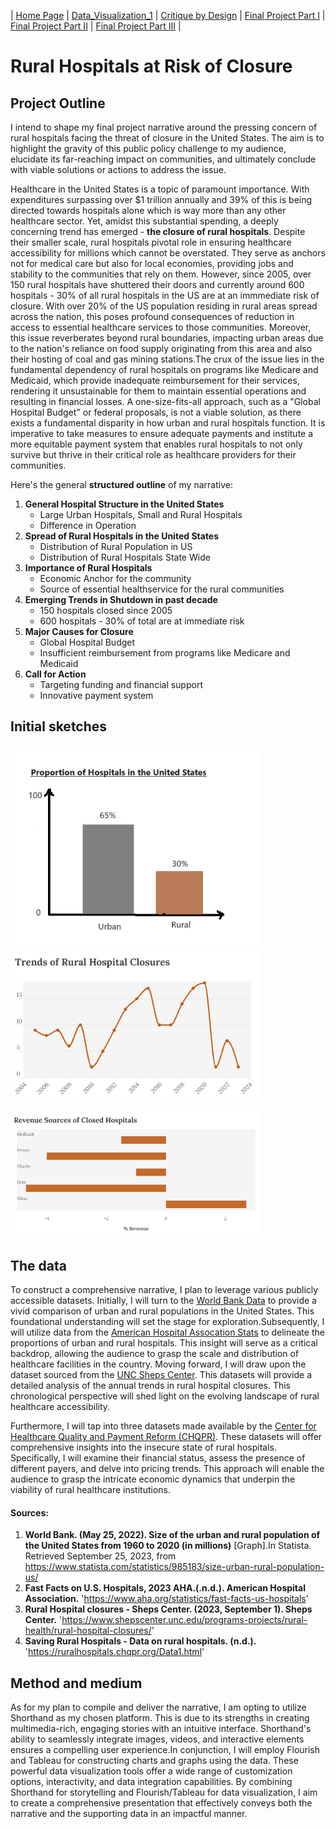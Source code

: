 | [Home Page](https://radhikag1604.github.io/Telling_Stories_With_Data/) | [Data_Visualization_1](https://radhikag1604.github.io/Telling_Stories_With_Data/Data_Visualization_1.html) | [Critique by Design](https://radhikag1604.github.io/Telling_Stories_With_Data/critique-by-design.html) | [Final Project Part I](https://radhikag1604.github.io/Telling_Stories_With_Data/final-project-part-one.html) | [Final Project Part II](https://radhikag1604.github.io/Telling_Stories_With_Data/final-project-part-two.html) | [Final Project Part III](https://radhikag1604.github.io/Telling_Stories_With_Data/final-project-part-three.html) |

# Rural Hospitals at Risk of Closure

## Project Outline
I intend to shape my final project narrative around the pressing concern of rural hospitals facing the threat of closure in the United States. The aim is to highlight the gravity of this public policy challenge to my audience, elucidate its far-reaching impact on communities, and ultimately conclude with viable solutions or actions to address the issue.

Healthcare in the United States is a topic of paramount importance. With expenditures surpassing over $1 trillion annually and 39% of this is being directed towards hospitals alone which is way more than any other healthcare sector. Yet, amidst this substantial spending, a deeply concerning trend has emerged - **the closure of rural hospitals**. Despite their smaller scale, rural hospitals  pivotal role in ensuring healthcare accessibility for millions which cannot be overstated. They serve as anchors not for medical care but also for local economies, providing jobs and stability to the communities that rely on them. However, since 2005, over 150 rural hospitals have shuttered their doors and currently around 600 hospitals - 30% of all rural hospitals in the US are at an immmediate risk of closure. With over 20% of the US population residing in rural areas spread across the nation, this poses profound consequences of reduction in access to essential healthcare services to those communities. Moreover, this issue reverberates beyond rural boundaries, impacting urban areas due to the nation's reliance on food supply originating from this area and also their hosting of coal and gas mining stations.The crux of the issue lies in the fundamental dependency of rural hospitals on programs like Medicare and Medicaid, which provide inadequate reimbursement for their services, rendering it unsustainable for them to maintain essential operations and resulting in financial losses. A one-size-fits-all approach, such as a "Global Hospital Budget" or federal proposals, is not a viable solution, as there exists a fundamental disparity in how urban and rural hospitals function. It is imperative to take measures to ensure adequate payments and institute a more equitable payment system that enables rural hospitals to not only survive but thrive in their critical role as healthcare providers for their communities.

Here's the general **structured outline** of my narrative: 
1. **General Hospital Structure in the United States**
    - Large Urban Hospitals, Small and Rural Hospitals
    - Difference in Operation
2. **Spread of Rural Hospitals in the United States**
    - Distribution of Rural Population in US
    - Distribution of Rural Hospitals State Wide
3. **Importance of Rural Hospitals**
     - Economic Anchor for the community
     - Source of essential healthservice for the rural communities
4. **Emerging Trends in Shutdown in past decade**
     - 150 hospitals closed since 2005
     - 600 hospitals - 30% of total are at immediate risk
5. **Major Causes for Closure**
     - Global Hospital Budget
     - Insufficient reimbursement from programs like Medicare and Medicaid
6. **Call for Action**
     - Targeting funding and financial support
     - Innovative payment system
       
## Initial sketches

<img src="HospitalProportionsUS.png" width="400"/>    <img src="Trends of Rural Hospital Closures.png" width="400"/>



<img src="Revenue Source.png" width="400"/>



## The data

To construct a comprehensive narrative, I plan to leverage various publicly accessible datasets. Initially, I will turn to the [World Bank Data](https://www.statista.com/statistics/985183/size-urban-rural-population-us/) to provide a vivid comparison of urban and rural populations in the United States. This foundational understanding will set the stage for exploration.Subsequently, I will utilize data from the [American Hospital Assocation Stats](https://www.aha.org/statistics/fast-facts-us-hospitals) to delineate the proportions of urban and rural hospitals. This insight will serve as a critical backdrop, allowing the audience to grasp the scale and distribution of healthcare facilities in the country. Moving forward, I will draw upon the dataset sourced from the [UNC Sheps Center](https://www.shepscenter.unc.edu/programs-projects/rural-health/rural-hospital-closures/). This datasets will provide a detailed analysis of the annual trends in rural hospital closures. This chronological perspective will shed light on the evolving landscape of rural healthcare accessibility.

Furthermore, I will tap into three datasets made available by the [Center for Healthcare Quality and Payment Reform (CHQPR)](https://ruralhospitals.chqpr.org/Data1.html). These datasets will offer comprehensive insights into the insecure state of rural hospitals. Specifically, I will examine their financial status, assess the presence of different payers, and delve into pricing trends. This approach will enable the audience to grasp the intricate economic dynamics that underpin the viability of rural healthcare institutions.

#### Sources:
1. **World Bank. (May 25, 2022). Size of the urban and rural population of the United States from 1960 to 2020 (in millions)** [Graph].In Statista. Retrieved September 25, 2023, from https://www.statista.com/statistics/985183/size-urban-rural-population-us/
2. **Fast Facts on U.S. Hospitals, 2023 AHA.(.n.d.). American Hospital Association.** 'https://www.aha.org/statistics/fast-facts-us-hospitals'
3. **Rural Hospital closures - Sheps Center. (2023, September 1). Sheps Center.** 'https://www.shepscenter.unc.edu/programs-projects/rural-health/rural-hospital-closures/'
4. **Saving Rural Hospitals - Data on rural hospitals. (n.d.).** 'https://ruralhospitals.chqpr.org/Data1.html'

## Method and medium

As for my plan to compile and deliver the narrative, I am opting to utilize Shorthand as my chosen platform. This is due to its strengths in creating multimedia-rich, engaging stories with an intuitive interface. Shorthand's ability to seamlessly integrate images, videos, and interactive elements ensures a compelling user experience.In conjunction, I will employ Flourish and Tableau for constructing charts and graphs using the data. These powerful data visualization tools offer a wide range of customization options, interactivity, and data integration capabilities. By combining Shorthand for storytelling and Flourish/Tableau for data visualization, I aim to create a comprehensive presentation that effectively conveys both the narrative and the supporting data in an impactful manner.


